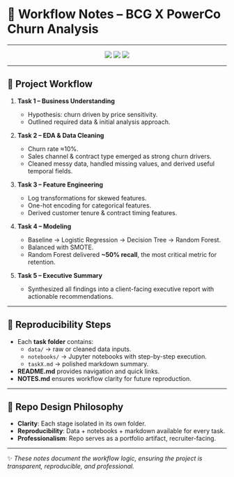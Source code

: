 # 📝 Workflow Notes – BCG X PowerCo Churn Analysis  

---

<p align="center">
  <img src="https://img.shields.io/badge/Theme-Reproducibility-blue" />
  <img src="https://img.shields.io/badge/Method-End--to--End%20Workflow-green" />
  <img src="https://img.shields.io/badge/Focus-Recall%20%7C%20Churn%20Prediction-orange" />
</p>

---

## 📂 Project Workflow
1. **Task 1 – Business Understanding**  
   - Hypothesis: churn driven by price sensitivity.  
   - Outlined required data & initial analysis approach.  

2. **Task 2 – EDA & Data Cleaning**  
   - Churn rate ≈10%.  
   - Sales channel & contract type emerged as strong churn drivers.  
   - Cleaned messy data, handled missing values, and derived useful temporal fields.  

3. **Task 3 – Feature Engineering**  
   - Log transformations for skewed features.  
   - One-hot encoding for categorical features.  
   - Derived customer tenure & contract timing features.  

4. **Task 4 – Modeling**  
   - Baseline → Logistic Regression → Decision Tree → Random Forest.  
   - Balanced with SMOTE.  
   - Random Forest delivered **~50% recall**, the most critical metric for retention.  

5. **Task 5 – Executive Summary**  
   - Synthesized all findings into a client-facing executive report with actionable recommendations.  

---

## 🔑 Reproducibility Steps
- Each **task folder** contains:
  - `data/` → raw or cleaned data inputs.  
  - `notebooks/` → Jupyter notebooks with step-by-step execution.  
  - `taskX.md` → polished markdown summary.  
- **README.md** provides navigation and quick links.  
- **NOTES.md** ensures workflow clarity for future reproduction.  

---

## 📌 Repo Design Philosophy
- **Clarity**: Each stage isolated in its own folder.  
- **Reproducibility**: Data + notebooks + markdown available for every task.  
- **Professionalism**: Repo serves as a portfolio artifact, recruiter-facing.  

---

✨ *These notes document the workflow logic, ensuring the project is transparent, reproducible, and professional.*
